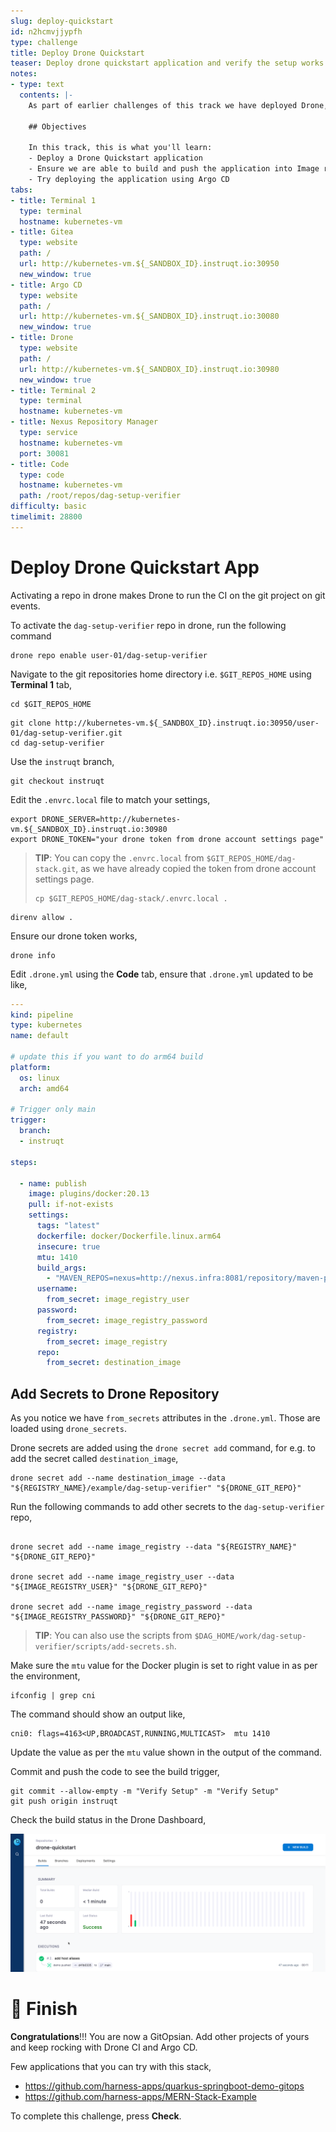 ```yaml
---
slug: deploy-quickstart
id: n2hcmvjjypfh
type: challenge
title: Deploy Drone Quickstart
teaser: Deploy drone quickstart application and verify the setup works as expected.
notes:
- type: text
  contents: |-
    As part of earlier challenges of this track we have deployed Drone, ArgoCD and Gitea.

    ## Objectives

    In this track, this is what you'll learn:
    - Deploy a Drone Quickstart application
    - Ensure we are able to build and push the application into Image registry
    - Try deploying the application using Argo CD
tabs:
- title: Terminal 1
  type: terminal
  hostname: kubernetes-vm
- title: Gitea
  type: website
  path: /
  url: http://kubernetes-vm.${_SANDBOX_ID}.instruqt.io:30950
  new_window: true
- title: Argo CD
  type: website
  path: /
  url: http://kubernetes-vm.${_SANDBOX_ID}.instruqt.io:30080
  new_window: true
- title: Drone
  type: website
  path: /
  url: http://kubernetes-vm.${_SANDBOX_ID}.instruqt.io:30980
  new_window: true
- title: Terminal 2
  type: terminal
  hostname: kubernetes-vm
- title: Nexus Repository Manager
  type: service
  hostname: kubernetes-vm
  port: 30081
- title: Code
  type: code
  hostname: kubernetes-vm
  path: /root/repos/dag-setup-verifier
difficulty: basic
timelimit: 28800
---
```


Deploy Drone Quickstart App
===========================

Activating a repo in drone makes Drone to run the CI on the git project on git events.

To activate the `dag-setup-verifier` repo in drone, run the following command

```shell
drone repo enable user-01/dag-setup-verifier
```

Navigate to the git repositories home directory i.e. `$GIT_REPOS_HOME` using **Terminal 1** tab,

```shell
cd $GIT_REPOS_HOME
```

```shell
git clone http://kubernetes-vm.${_SANDBOX_ID}.instruqt.io:30950/user-01/dag-setup-verifier.git
cd dag-setup-verifier
```

Use the `instruqt` branch,

```shell
git checkout instruqt
```

Edit the `.envrc.local` file to match your settings,

```shell
export DRONE_SERVER=http://kubernetes-vm.${_SANDBOX_ID}.instruqt.io:30980
export DRONE_TOKEN="your drone token from drone account settings page"
```

> **TIP**: You can copy the `.envrc.local` from `$GIT_REPOS_HOME/dag-stack.git`, as we have already copied the token from drone account settings page.
> ```shell
> cp $GIT_REPOS_HOME/dag-stack/.envrc.local .
> ```

```shell
direnv allow .
```

Ensure our drone token works,

```shell
drone info
```

Edit `.drone.yml` using the **Code** tab, ensure that `.drone.yml` updated to be like,

```yaml
---
kind: pipeline
type: kubernetes
name: default

# update this if you want to do arm64 build
platform:
  os: linux
  arch: amd64

# Trigger only main
trigger:
  branch:
  - instruqt

steps:

  - name: publish
    image: plugins/docker:20.13
    pull: if-not-exists
    settings:
      tags: "latest"
      dockerfile: docker/Dockerfile.linux.arm64
      insecure: true
      mtu: 1410
      build_args:
        - "MAVEN_REPOS=nexus=http://nexus.infra:8081/repository/maven-public/"
      username:
        from_secret: image_registry_user
      password:
        from_secret: image_registry_password
      registry:
        from_secret: image_registry
      repo:
        from_secret: destination_image
```

Add Secrets to Drone Repository
-------------------------------

As you notice we have `from_secrets` attributes in the `.drone.yml`.  Those are loaded using `drone_secrets`.

Drone secrets are added using the `drone secret add` command, for e.g. to add the secret called `destination_image`,

```shell
drone secret add --name destination_image --data "${REGISTRY_NAME}/example/dag-setup-verifier" "${DRONE_GIT_REPO}"
```

Run the following commands to add other secrets to the `dag-setup-verifier` repo,

```shell

drone secret add --name image_registry --data "${REGISTRY_NAME}" "${DRONE_GIT_REPO}"

drone secret add --name image_registry_user --data "${IMAGE_REGISTRY_USER}" "${DRONE_GIT_REPO}"

drone secret add --name image_registry_password --data "${IMAGE_REGISTRY_PASSWORD}" "${DRONE_GIT_REPO}"
```

> **TIP**: You can also use the scripts from `$DAG_HOME/work/dag-setup-verifier/scripts/add-secrets.sh`.

Make sure the `mtu` value for the Docker plugin is set to right value in as per the environment,

```shell
ifconfig | grep cni
```

The command should show an output like,

```shell
cni0: flags=4163<UP,BROADCAST,RUNNING,MULTICAST>  mtu 1410
```

Update the value as per the `mtu` value shown in the output of the command.

Commit and push the code to see the build trigger,

```shell
git commit --allow-empty -m "Verify Setup" -m "Verify Setup"
git push origin instruqt
```

Check the build status in the Drone Dashboard,

![Drone Build Success](../assets/validation_success.png)

🏁 Finish
=========
**Congratulations**!!! You are now a GitOpsian. Add other projects of yours and keep rocking with Drone CI and Argo CD.

Few applications that you can try with this stack,

- <https://github.com/harness-apps/quarkus-springboot-demo-gitops>
- <https://github.com/harness-apps/MERN-Stack-Example>

To complete this challenge, press **Check**.
